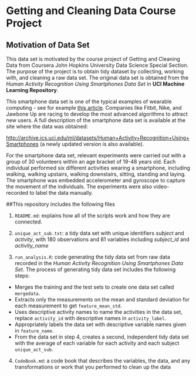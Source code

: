 # Getting and Cleaning Data Course Project

## Motivation of Data Set
This data set is motivated by the course project of Getting and Cleaning Data from Coursera John Hopkins University Data Science Special Section. The purpose of the project is to obtain tidy dataset by collecting, working with, and cleaning a raw data set. The original data set is obtained from the *Human Activity Recognition Using Smartphones Data Set* in **UCI Machine Learning Repository**.

This smartphone data set is one of the typical examples of wearable computing - see for example [this article](http://www.insideactivitytracking.com/data-science-activity-tracking-and-the-battle-for-the-worlds-top-sports-brand/). Companies like Fitbit, Nike, and Jawbone Up are racing to develop the most advanced algorithms to attract new users. A full description of the smartphone data set is available at the site where the data was obtained:

http://archive.ics.uci.edu/ml/datasets/Human+Activity+Recognition+Using+Smartphones (a newly updated version is also available).

For the smartphone data set, relevant experiments were carried out with a group of 30 volunteers within an age bracket of 19-48 years old. Each individual performed six different activities wearing a smartphone, including walking, walking upstairs, walking downstairs, sitting, standing and laying. The smartphone was embedded accelerometer and gyroscope to capture the movement of the individuals. The experiments were also video-recorded to label the data manually. 

##This repository includes the following files

1. `README.md`: explains how all of the scripts work and how they are connected.

2. `unique_act_sub.txt`: a tidy data set with unique identifiers *subject* and *activity*, with 180 observations and 81 variables including *subject_id* and *activity_name*

3. `run_analysis.R`: code generating the tidy data set from raw data recorded in the *Human Activity Recognition Using Smartphones Data Set*. The process of generating tidy data set includes the following steps:

- Merges the training and the test sets to create one data set called `mergedata`.
- Extracts only the measurements on the mean and standard deviation for each measurement to get `feature_mean_std`.
- Uses descriptive activity names to name the activities in the data set, replace `activity_id` with descriptive names in `activity_label`.
- Appropriately labels the data set with descriptive variable names given in `feature_name`.
- From the data set in step 4, creates a second, independent tidy data set with the average of each variable for each activity and each subject `unique_act_sub`.

4. `CodeBook.md`: a code book that describes the variables, the data, and any transformations or work that you performed to clean up the data
